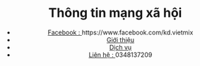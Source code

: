 <!DOCTYPE html>
<html>

<head>
    <meta name="google-site-verification" content="8jeFoWOlFUBogMQXb5SXXz3s3zi1cYzimfykiBVSD9U" />
    <title>Lê Duy</title>
<meta name="google-site-verification" content="8jeFoWOlFUBogMQXb5SXXz3s3zi1cYzimfykiBVSD9U" />
</head

<body>
    <header>
        <h1>Thông tin mạng xã hội</h1>
        <nav>
            <ul>
                <li><a href="#">Facebook : </a>https://www.facebook.com/kd.vietmix</li>
                <li><a href="#">Giới thiệu</a></li>
                <li><a href="#">Dịch vụ</a></li>
                <li><a href="#">Liên hệ : </a>0348137209</li>
            </ul>
        </nav>
    </header>

  
